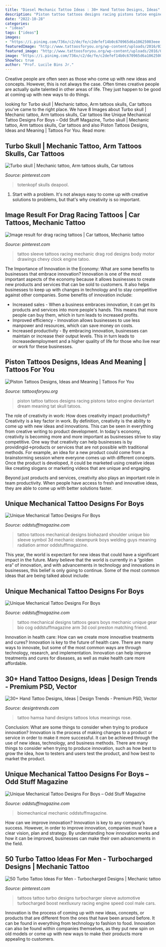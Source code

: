 ```yaml
---
title: "Diesel Mechanic Tattoo Ideas : 30+ Hand Tattoo Designs, Ideas"
description: "Piston tattoo tattoos designs racing pistons tatoo engine deviantart dream meaning tat skull tatoos"
date: "2022-10-28"
categories:
- "ideas"
tags: ["ideas"]
images:
- "https://i.pinimg.com/736x/c2/de/fe/c2defef14b0c670965d6a10625003eee.jpg"
featuredImage: "http://www.tattoosforyou.org/wp-content/uploads/2016/03/Piston-Tattoo.jpg"
featured_image: "http://www.tattoosforyou.org/wp-content/uploads/2016/03/Piston-Tattoo.jpg"
image: "https://i.pinimg.com/736x/c2/de/fe/c2defef14b0c670965d6a10625003eee.jpg"
ShowToc: true
author: "Prof. Lucile Bins Jr."
---
```



Creative people are often seen as those who come up with new ideas and concepts. However, this is not always the case. Often times creative people are actually quite talented in other areas of life. They just happen to be good at coming up with new ways to do things.

	

		
looking for Turbo skull | Mechanic tattoo, Arm tattoos skulls, Car tattoos you've came to the right place. We have 8 Images about Turbo skull | Mechanic tattoo, Arm tattoos skulls, Car tattoos like Unique Mechanical Tattoo Designs For Boys – Odd Stuff Magazine, Turbo skull | Mechanic tattoo, Arm tattoos skulls, Car tattoos and also Piston Tattoos Designs, Ideas and Meaning | Tattoos For You. Read more:
		
    
## Turbo Skull | Mechanic Tattoo, Arm Tattoos Skulls, Car Tattoos

<img loading=lazy src="https://i.pinimg.com/736x/c2/de/fe/c2defef14b0c670965d6a10625003eee.jpg" onerror="this.onerror=null;this.src='https://tse3.mm.bing.net/th?id=OIP.ztpnVatVgGAUvA8IegQnKAHaJl&amp;pid=15.1';" alt="Turbo skull | Mechanic tattoo, Arm tattoos skulls, Car tattoos">

_Source: pinterest.com_

>totenkopf skulls deapool. 

	

1. Start with a problem. It's not always easy to come up with creative solutions to problems, but that's why creativity is so important.

    
## Image Result For Drag Racing Tattoos | Car Tattoos, Mechanic Tattoo

<img loading=lazy src="https://i.pinimg.com/736x/a2/4e/bc/a24ebc17cc71bbe57fb7bc19a6d5e941.jpg" onerror="this.onerror=null;this.src='https://tse1.mm.bing.net/th?id=OIP.S--8iULfJwdfG-LOXFU06AHaIS&amp;pid=15.1';" alt="Image result for drag racing tattoos | Car tattoos, Mechanic tattoo">

_Source: pinterest.com_

>tattoo sleeve tattoos racing mechanic drag rod designs body motor drawings chevy clock engine tatoo. 

	

The Importance of Innovation in the Economy: What are some benefits to businesses that embrace innovation?
Innovation is one of the most important aspects of the economy because it allows businesses to create new products and services that can be sold to customers. It also helps businesses to keep up with changes in technology and to stay competitive against other companies. Some benefits of innovation include: 
- Increased sales - When a business embraces innovation, it can get its products and services into more people's hands. This means that more people can buy them, which in turn leads to increased profits. 
- Improved efficiency - Innovation allows businesses to use less manpower and resources, which can save money on costs. 
- Increased productivity - By embracing innovation, businesses can maintain or increase their output levels. This in turn leads to increasedemployment and a higher quality of life for those who live near or work for these businesses.

    
## Piston Tattoos Designs, Ideas And Meaning | Tattoos For You

<img loading=lazy src="http://www.tattoosforyou.org/wp-content/uploads/2016/03/Piston-Tattoo.jpg" onerror="this.onerror=null;this.src='https://tse1.mm.bing.net/th?id=OIP.jWkM3MB-_PYFESgVYds7JgHaLD&amp;pid=15.1';" alt="Piston Tattoos Designs, Ideas and Meaning | Tattoos For You">

_Source: tattoosforyou.org_

>piston tattoo tattoos designs racing pistons tatoo engine deviantart dream meaning tat skull tatoos. 

	

The role of creativity in work: How does creativity impact productivity?
Creativity is a key factor in work. By definition, creativity is the ability to come up with new ideas and innovations. This can be seen in everything from creative writing to product development. In today's economy, creativity is becoming more and more important as businesses strive to stay competitive.
One way that creativity can help businesses is by providingid→products or services that are not possible with traditional methods. For example, an idea for a new product could come from a brainstorming session where everyone comes up with different concepts. Once the product is developed, it could be marketed using creative ideas like creating slogans or marketing videos that are unique and engaging.

Beyond just products and services, creativity also plays an important role in team productivity. When people have access to fresh and innovative ideas, they are able to come up with better solutions faster.

    
## Unique Mechanical Tattoo Designs For Boys

<img loading=lazy src="http://oddstuffmagazine.com/wp-content/uploads/2013/09/Bio-mechanical-Tattoo-8-469x800.jpg" onerror="this.onerror=null;this.src='https://tse1.mm.bing.net/th?id=OIP.HAg-G-oid5f3-H7dgFX2IQAAAA&amp;pid=15.1';" alt="Unique Mechanical Tattoo Designs For Boys">

_Source: oddstuffmagazine.com_

>tattoo tattoos mechanical designs biohazard shoulder unique bio sleeve symbol 3d mechanic steampunk boys welding guys meaning radiation armor oddstuffmagazine. 

	

This year, the world is expectant for new ideas that could have a significant impact in the future. Many believe that the world is currently in a “golden era” of innovation, and with advancements in technology and innovations in businesses, this belief is only going to continue. Some of the most common ideas that are being talked about include: 

    
## Unique Mechanical Tattoo Designs For Boys

<img loading=lazy src="https://oddstuffmagazine.com/wp-content/uploads/2013/09/Bio-mechanical-Tattoo-17-600x800.jpg" onerror="this.onerror=null;this.src='https://tse1.mm.bing.net/th?id=OIP.Cq8GqEJu2NFrPkgzWhJMCgHaJ4&amp;pid=15.1';" alt="Unique Mechanical Tattoo Designs For Boys">

_Source: oddstuffmagazine.com_

>tattoo mechanical designs tattoos gears boys mechanic unique gear bio cog oddstuffmagazine arm 3d cool preston matching friend. 

	

Innovation in health care: How can we create more innovative treatments and cures?
Innovation is key to the future of health care. There are many ways to innovate, but some of the most common ways are through technology, research, and implementation. Innovation can help improve treatments and cures for diseases, as well as make health care more affordable.

    
## 30+ Hand Tattoo Designs, Ideas | Design Trends - Premium PSD, Vector

<img loading=lazy src="https://images.designtrends.com/wp-content/uploads/2016/11/22160144/Small-Hamsa-Hand-Tattoo.jpg" onerror="this.onerror=null;this.src='https://tse2.mm.bing.net/th?id=OIP.SM_57HiV4637eyDfaIu8agHaHa&amp;pid=15.1';" alt="30+ Hand Tattoo Designs, Ideas | Design Trends - Premium PSD, Vector">

_Source: designtrends.com_

>tattoo hamsa hand designs tattoos lotus meanings rose. 

	

Conclusion: What are some things to consider when trying to produce innovation?
Innovation is the process of making changes to a product or service in order to make it more successful. It can be achieved through the use of new ideas, technology, and business methods. There are many things to consider when trying to produce innovation, such as how best to grow the idea, how to testers and users test the product, and how best to market the product.

    
## Unique Mechanical Tattoo Designs For Boys – Odd Stuff Magazine

<img loading=lazy src="https://oddstuffmagazine.com/wp-content/uploads/2013/09/Bio-mechanical-Tattoo-23-532x800.jpg" onerror="this.onerror=null;this.src='https://tse1.mm.bing.net/th?id=OIP.gpp_XO8qPoD4Y_nLWlA-RQHaLI&amp;pid=15.1';" alt="Unique Mechanical Tattoo Designs For Boys – Odd Stuff Magazine">

_Source: oddstuffmagazine.com_

>biomechanical mechanic oddstuffmagazine. 

	

How can we improve innovation?
Innovation is key to any company’s success. However, in order to improve innovation, companies must have a clear vision, plan and strategy. By understanding how innovation works and how it can be improved, businesses can make their own advancements in the field.

    
## 50 Turbo Tattoo Ideas For Men - Turbocharged Designs | Mechanic Tattoo

<img loading=lazy src="https://i.pinimg.com/736x/84/61/29/84612905c0f8e9320b607bdec476c3c3.jpg" onerror="this.onerror=null;this.src='https://tse4.mm.bing.net/th?id=OIP.lLjTyWiOKXXKbTsISG6NQgHaHa&amp;pid=15.1';" alt="50 Turbo Tattoo Ideas For Men - Turbocharged Designs | Mechanic tattoo">

_Source: pinterest.com_

>tattoos tattoo turbo designs turbocharger sleeve automotive turbocharged boost nextluxury racing engine speed cool male cars. 

	

Innovation is the process of coming up with new ideas, concepts, or products that are different from the ones that have been around before. It can be found in everything from technology to fashion to food. Innovation can also be found within companies themselves, as they put new spin on old models or come up with new ways to make their products more appealing to customers.

